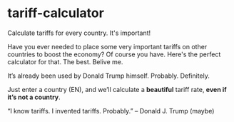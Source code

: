 # tariff-calculator
Calculate tariffs for every country. It's important!

Have you ever needed to place some very important tariffs on other countries to boost the economy?
Of course you have.
Here's the perfect calculator for that. The best. Belive me.

It’s already been used by Donald Trump himself. Probably. Definitely.

Just enter a country (EN), and we’ll calculate a **beautiful** tariff rate, **even if it’s not a country**.

“I know tariffs. I invented tariffs. Probably.” – Donald J. Trump (maybe)